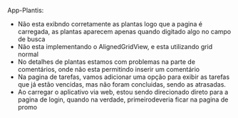 App-Plantis:

- Não esta exibndo corretamente as plantas logo que a pagina é carregada, as plantas aparecem apenas quando digitado algo no campo de busca
- Não esta implementando o AlignedGridView, e esta utilizando grid normal
- No detalhes de plantas estamos com problemas na parte de comentários, onde não esta permitindo inserir um comentário
- Na pagina de tarefas, vamos adicionar uma opção para exibir as tarefas que já estão vencidas, mas não foram concluidas, sendo as atrasadas.
- Ao carregar o aplicativo via web, estou sendo direcionado direto para a pagina de login, quando na verdade, primeirodeveria ficar na pagina de promo